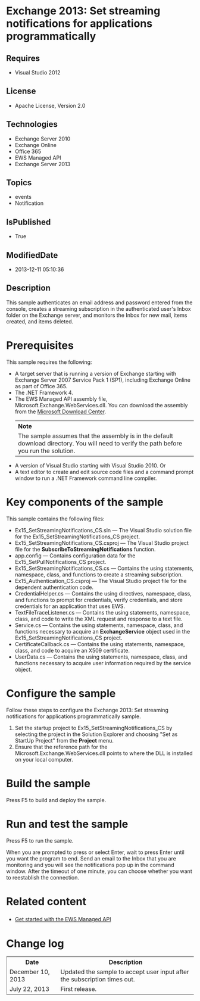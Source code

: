 # Exchange 2013: Set streaming notifications for applications programmatically
## Requires
* Visual Studio 2012
## License
* Apache License, Version 2.0
## Technologies
* Exchange Server 2010
* Exchange Online
* Office 365
* EWS Managed API
* Exchange Server 2013
## Topics
* events
* Notification
## IsPublished
* True
## ModifiedDate
* 2013-12-11 05:10:36
## Description

<p id="header">This sample authenticates an email address and password entered from the console, creates a streaming subscription in the authenticated user's Inbox folder on the Exchange server, and monitors the Inbox for new mail, items created, and items
 deleted.</p>
<div id="mainSection">
<div id="mainBody">
<h1>Prerequisites</h1>
<div id="sectionSection1">
<p>This sample requires the following:</p>
<ul>
<li>A target server that is running a version of Exchange starting with Exchange Server 2007 Service Pack 1 (SP1), including Exchange Online as part of Office 365.
</li><li>The .NET Framework 4. </li><li>The EWS Managed API assembly file, Microsoft.Exchange.WebServices.dll. You can download the assembly from the
<a href="http://go.microsoft.com/fwlink/?LinkID=255472" target="_blank">Microsoft Download Center</a>.
<div>
<table cellspacing="0" cellpadding="0" width="100%">
<tbody>
<tr>
<th align="left"><strong>Note</strong> </th>
</tr>
<tr>
<td>The sample assumes that the assembly is in the default download directory. You will need to verify the path before you run the solution.</td>
</tr>
</tbody>
</table>
</div>
</li><li>A version of Visual Studio starting with Visual Studio 2010. Or </li><li>A text editor to create and edit source code files and a command prompt window to run a .NET Framework command line compiler.
</li></ul>
</div>
<h1>Key components of the sample</h1>
<p id="sectionSection2">This sample contains the following files:</p>
<ul>
<li>Ex15_SetStreamingNotifications_CS.sln &mdash; The Visual Studio solution file for the Ex15_SetStreamingNotifications_CS project.
</li><li>Ex15_SetStreamingNotifications_CS.csproj &mdash; The Visual Studio project file for the
<strong>SubscribeToStreamingNotifications</strong> function. </li><li>app.config &mdash; Contains configuration data for the Ex15_SetPullNotifications_CS project.
</li><li>Ex15_SetStreamingNotifications_CS.cs &mdash; Contains the using statements, namespace, class, and functions to create a streaming subscription.
</li><li>Ex15_Authentication_CS.csproj &mdash; The Visual Studio project file for the dependent authentication code.
</li><li>CredentialHelper.cs &mdash; Contains the using directives, namespace, class, and functions to prompt for credentials, verify credentials, and store credentials for an application that uses EWS.
</li><li>TextFileTraceListener.cs &mdash; Contains the using statements, namespace, class, and code to write the XML request and response to a text file.
</li><li>Service.cs &mdash; Contains the using statements, namespace, class, and functions necessary to acquire an
<strong>ExchangeService</strong> object used in the Ex15_SetStreamingNotifications_CS project.
</li><li>CertificateCallback.cs &mdash; Contains the using statements, namespace, class, and code to acquire an X509 certificate.
</li><li>UserData.cs &mdash; Contains the using statements, namespace, class, and functions necessary to acquire user information required by the service object.
</li></ul>
<h1>Configure the sample</h1>
<p id="sectionSection3">Follow these steps to configure the Exchange 2013: Set streaming notifications for applications programmatically sample.</p>
<ol>
<li>Set the startup project to Ex15_SetStreamingNotifications_CS by selecting the project in the Solution Explorer and choosing &quot;Set as StartUp Project&quot; from the
<strong><span class="ui">Project</span></strong> menu. </li><li>Ensure that the reference path for the Microsoft.Exchange.WebServices.dll points to where the DLL is installed on your local computer.
</li></ol>
<h1>Build the sample</h1>
<div id="sectionSection4">
<p>Press F5 to build and deploy the sample.</p>
</div>
<h1>Run and test the sample</h1>
<div id="sectionSection5">
<p>Press F5 to run the sample.</p>
<p>When you are prompted to press or select Enter, wait to press Enter until you want the program to end. Send an email to the Inbox that you are monitoring and you will see the notifications pop up in the command window. After the timeout of one minute, you
 can choose whether you want to reestablish the connection.</p>
</div>
<h1>Related content</h1>
<div></div>
<div>
<ul>
<li><a href="http://go.microsoft.com/fwlink/?LinkID=301827" target="_blank">Get started with the EWS Managed API</a><span style="font-size:large">&nbsp;</span>
</li></ul>
</div>
<h1>Change log</h1>
<div id="sectionSection7"><span style="font-size:large"><strong>
<div class="caption"></div>
</strong></span>
<div>
<table cellspacing="2" cellpadding="5" width="50%" frame="lhs">
<tbody>
<tr>
<th><span style="font-size:medium">Date </span></th>
<th>Description </th>
</tr>
<tr>
<td>December 10, 2013</td>
<td>Updated the sample to accept user input after the subscription times out.</td>
</tr>
<tr>
<td>July 22, 2013</td>
<td>First release.</td>
</tr>
</tbody>
</table>
</div>
</div>
</div>
</div>
